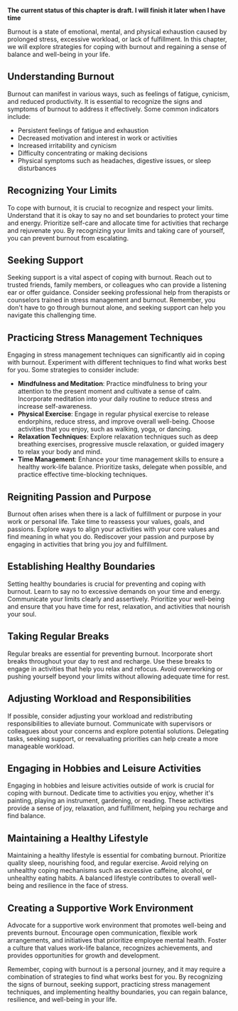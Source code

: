 **The current status of this chapter is draft. I will finish it later when I have time**

Burnout is a state of emotional, mental, and physical exhaustion caused by prolonged stress, excessive workload, or lack of fulfillment. In this chapter, we will explore strategies for coping with burnout and regaining a sense of balance and well-being in your life.

**Understanding Burnout**
-------------------------

Burnout can manifest in various ways, such as feelings of fatigue, cynicism, and reduced productivity. It is essential to recognize the signs and symptoms of burnout to address it effectively. Some common indicators include:

* Persistent feelings of fatigue and exhaustion
* Decreased motivation and interest in work or activities
* Increased irritability and cynicism
* Difficulty concentrating or making decisions
* Physical symptoms such as headaches, digestive issues, or sleep disturbances

**Recognizing Your Limits**
---------------------------

To cope with burnout, it is crucial to recognize and respect your limits. Understand that it is okay to say no and set boundaries to protect your time and energy. Prioritize self-care and allocate time for activities that recharge and rejuvenate you. By recognizing your limits and taking care of yourself, you can prevent burnout from escalating.

**Seeking Support**
-------------------

Seeking support is a vital aspect of coping with burnout. Reach out to trusted friends, family members, or colleagues who can provide a listening ear or offer guidance. Consider seeking professional help from therapists or counselors trained in stress management and burnout. Remember, you don't have to go through burnout alone, and seeking support can help you navigate this challenging time.

**Practicing Stress Management Techniques**
-------------------------------------------

Engaging in stress management techniques can significantly aid in coping with burnout. Experiment with different techniques to find what works best for you. Some strategies to consider include:

* **Mindfulness and Meditation**: Practice mindfulness to bring your attention to the present moment and cultivate a sense of calm. Incorporate meditation into your daily routine to reduce stress and increase self-awareness.
* **Physical Exercise**: Engage in regular physical exercise to release endorphins, reduce stress, and improve overall well-being. Choose activities that you enjoy, such as walking, yoga, or dancing.
* **Relaxation Techniques**: Explore relaxation techniques such as deep breathing exercises, progressive muscle relaxation, or guided imagery to relax your body and mind.
* **Time Management**: Enhance your time management skills to ensure a healthy work-life balance. Prioritize tasks, delegate when possible, and practice effective time-blocking techniques.

**Reigniting Passion and Purpose**
----------------------------------

Burnout often arises when there is a lack of fulfillment or purpose in your work or personal life. Take time to reassess your values, goals, and passions. Explore ways to align your activities with your core values and find meaning in what you do. Rediscover your passion and purpose by engaging in activities that bring you joy and fulfillment.

**Establishing Healthy Boundaries**
-----------------------------------

Setting healthy boundaries is crucial for preventing and coping with burnout. Learn to say no to excessive demands on your time and energy. Communicate your limits clearly and assertively. Prioritize your well-being and ensure that you have time for rest, relaxation, and activities that nourish your soul.

**Taking Regular Breaks**
-------------------------

Regular breaks are essential for preventing burnout. Incorporate short breaks throughout your day to rest and recharge. Use these breaks to engage in activities that help you relax and refocus. Avoid overworking or pushing yourself beyond your limits without allowing adequate time for rest.

**Adjusting Workload and Responsibilities**
-------------------------------------------

If possible, consider adjusting your workload and redistributing responsibilities to alleviate burnout. Communicate with supervisors or colleagues about your concerns and explore potential solutions. Delegating tasks, seeking support, or reevaluating priorities can help create a more manageable workload.

**Engaging in Hobbies and Leisure Activities**
----------------------------------------------

Engaging in hobbies and leisure activities outside of work is crucial for coping with burnout. Dedicate time to activities you enjoy, whether it's painting, playing an instrument, gardening, or reading. These activities provide a sense of joy, relaxation, and fulfillment, helping you recharge and find balance.

**Maintaining a Healthy Lifestyle**
-----------------------------------

Maintaining a healthy lifestyle is essential for combating burnout. Prioritize quality sleep, nourishing food, and regular exercise. Avoid relying on unhealthy coping mechanisms such as excessive caffeine, alcohol, or unhealthy eating habits. A balanced lifestyle contributes to overall well-being and resilience in the face of stress.

**Creating a Supportive Work Environment**
------------------------------------------

Advocate for a supportive work environment that promotes well-being and prevents burnout. Encourage open communication, flexible work arrangements, and initiatives that prioritize employee mental health. Foster a culture that values work-life balance, recognizes achievements, and provides opportunities for growth and development.

Remember, coping with burnout is a personal journey, and it may require a combination of strategies to find what works best for you. By recognizing the signs of burnout, seeking support, practicing stress management techniques, and implementing healthy boundaries, you can regain balance, resilience, and well-being in your life.
